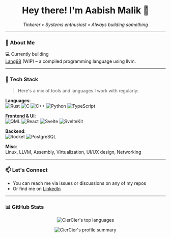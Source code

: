 <h1 align="center">Hey there! I'm Aabish Malik 👋</h1>
<p align="center">
  <em>Tinkerer • Systems enthusiast • Always building something</em>
</p>

---

### 🧠 About Me
💻 Currently building <br>
[Lang98](https://github.com/CierCier/lang98) (WIP) – a compiled programming language using llvm. 

---

### 🧰 Tech Stack

> Here's a mix of tools and languages I work with regularly:

**Languages**:  
![Rust](https://img.shields.io/badge/Rust-000?style=flat&logo=rust) ![C](https://img.shields.io/badge/C-00599C?style=flat&logo=c) ![C++](https://img.shields.io/badge/C++-00599C?style=flat&logo=c%2B%2B) ![Python](https://img.shields.io/badge/Python-3670A0?style=flat&logo=python) ![TypeScript](https://img.shields.io/badge/TypeScript-007ACC?style=flat&logo=typescript) 

**Frontend & UI**:  
![QML](https://img.shields.io/badge/QML-44A8B4?style=flat&logo=qt) ![React](https://img.shields.io/badge/React-61DAFB?style=flat&logo=react) ![Svelte](https://img.shields.io/badge/Svelte-FF3E00?style=flat&logo=svelte) ![SvelteKit](https://img.shields.io/badge/SvelteKit-FF3E00?style=flat&logo=svelte)

**Backend**:  
![Rocket](https://img.shields.io/badge/Rocket-F5F5F5?style=flat&logo=rocket) ![PostgreSQL](https://img.shields.io/badge/PostgreSQL-336791?style=flat&logo=postgresql)

**Misc**:  
Linux, LLVM, Assembly, Virtualization, UI/UX design, Networking

---

### 📫 Let's Connect

- You can reach me via issues or discussions on any of my repos
- Or find me on [LinkedIn](https://www.linkedin.com/in/aabishmalik/)

---

### 📊 GitHub Stats

<p align="center">
  <img src="https://github-readme-stats.vercel.app/api/top-langs/?username=CierCier&layout=compact&theme=tokyonight" alt="CierCier's top languages" />
</p>
<p align="center">
  <img src="https://github-profile-summary-cards.vercel.app/api/cards/profile-details?username=CierCier&theme=tokyonight" alt="CierCier's profile summary" />
</p>